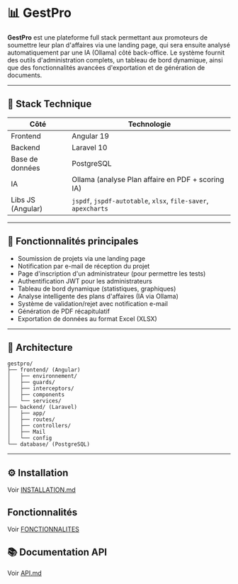 # 📊 GestPro

**GestPro** est une plateforme full stack permettant aux promoteurs de soumettre leur plan d'affaires via une landing page, 
qui sera ensuite analysé automatiquement par une IA (Ollama) côté back-office. Le système fournit des outils d'administration complets, 
un tableau de bord dynamique, ainsi que des fonctionnalités avancées d'exportation et de génération de documents.

---

## 🚀 Stack Technique

| Côté              | Technologie                                                    |
|-------------------|----------------------------------------------------------------|
| Frontend          | Angular 19                                                     |
| Backend           | Laravel 10                                                     |
| Base de données   | PostgreSQL                                                     |
| IA                | Ollama (analyse Plan affaire en PDF + scoring IA)              |
| Libs JS (Angular) | `jspdf`, `jspdf-autotable`, `xlsx`, `file-saver`, `apexcharts` |

---

## 🧠 Fonctionnalités principales

- Soumission de projets via une landing page
- Notification par e-mail de réception du projet
- Page d'inscription d'un administrateur (pour permettre les tests)
- Authentification JWT pour les administrateurs
- Tableau de bord dynamique (statistiques, graphiques)
- Analyse intelligente des plans d'affaires (IA via Ollama)
- Système de validation/rejet avec notification e-mail
- Génération de PDF récapitulatif
- Exportation de données au format Excel (XLSX)

---

## 📁 Architecture

```
gestpro/
├── frontend/ (Angular)
│   ├── environnement/
│   ├── guards/
│   ├── interceptors/
│   ├── components
│   └── services/
├── backend/ (Laravel)
│   ├── app/
│   ├── routes/
│   ├── controllers/
│   ├── Mail
│   └── config
└── database/ (PostgreSQL)
```

---

## ⚙️ Installation

Voir [INSTALLATION.md](./INSTALLATION.md)

## Fonctionnalités

Voir [FONCTIONNALITES](./FONCTIONNALITÉS.md)

## 📚 Documentation API

Voir [API.md](./aej-gestpro.postman_collection.json)
